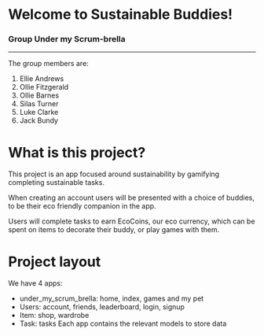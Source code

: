 # Welcome to Sustainable Buddies!

### Group Under my Scrum-brella
___

The group members are:

1. Ellie Andrews
2. Ollie Fitzgerald
3. Ollie Barnes
4. Silas Turner
5. Luke Clarke
6. Jack Bundy

# What is this project?

This project is an app focused around sustainability by gamifying completing sustainable tasks.

When creating an account users will be presented with a choice of buddies, to be their eco friendly companion in the app.

Users will complete tasks to earn EcoCoins, our eco currency, which can be spent on items to decorate their buddy, or play games with them.

# Project layout 
We have 4 apps:
- under_my_scrum_brella: home, index, games and my pet
- Users: account, friends, leaderboard, login, signup 
- Item: shop, wardrobe
- Task: tasks 
Each app contains the relevant models to store data 
